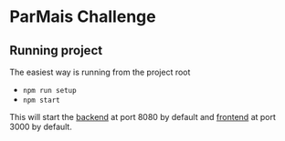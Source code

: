 # ParMais Challenge

## Running project

The easiest way is running from the project root
 - `npm run setup`
 - `npm start`
 
This will start the [backend](http://localhost:8080/api) at port 8080 by default and [frontend](http://localhost:3000) at port 3000 by default.
